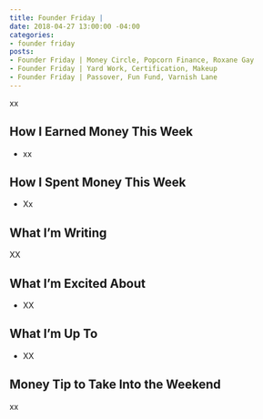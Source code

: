 ```yaml
---
title: Founder Friday |
date: 2018-04-27 13:00:00 -04:00
categories:
- founder friday
posts:
- Founder Friday | Money Circle, Popcorn Finance, Roxane Gay
- Founder Friday | Yard Work, Certification, Makeup
- Founder Friday | Passover, Fun Fund, Varnish Lane
---
```


xx

## How I Earned Money This Week

* xx

## How I Spent Money This Week

* Xx

## What I’m Writing

XX

## What I’m Excited About

* XX

## What I’m Up To

* XX

## Money Tip to Take Into the Weekend

xx